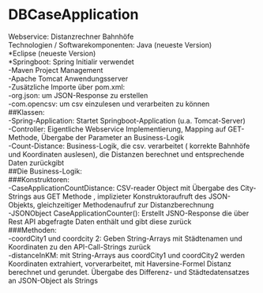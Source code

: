# DBCaseApplication
Webservice: Distanzrechner Bahnhöfe    
Technologien / Softwarekomponenten:
Java (neueste Version)    
  *Eclipse (neueste Version)    
  *Springboot: Spring Initialir verwendet    
    -Maven Project Management    
    -Apache Tomcat Anwendungsserver    
  -Zusätzliche Importe über pom.xml:    
    -org.json: um JSON-Response zu erstellen    
    -com.opencsv: um csv einzulesen und verarbeiten zu können    
 ##Klassen:    
  -Spring-Application: Startet Springboot-Application (u.a. Tomcat-Server)     
  -Controller: Eigentliche Webservice Implementierung, Mapping auf GET-Methode, Übergabe der Parameter an Business-Logik    
  -Count-Distance: Business-Logik, die csv. verarbeitet ( korrekte Bahnhöfe und Koordinaten auslesen), die Distanzen berechnet und entsprechende Daten zurückgibt    
 ##Die Business-Logik:    
  ###Konstruktoren:    
    -CaseApplicationCountDistance: CSV-reader Object mit Übergabe des City-Strings aus GET Methode , implizieter Konstruktoraufruft des JSON-Objekts, gleichzeitiger Methodenaufruf zur Distanzberechnung     
    -JSONObject CaseApplicationCounter(): Erstellt JSNO-Response die über Rest API abgefragte Daten enthält und gibt diese zurück      
  ###Methoden:    
    -coordCity1 und coordcity 2: Geben String-Arrays mit Städtenamen und Koordinaten zu den API-Call-Strings zurück    
    -distanceInKM: mit String-Arrays aus coordCity1 und coordCity2 werden Koordinaten extrahiert, vorverarbeitet, mit Haversine-Formel Distanz berechnet und gerundet. Übergabe des Differenz- und           Städtedatensatzes an JSON-Object als Strings    
  
  
